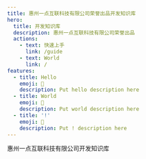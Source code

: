 ```yaml
---
title: 惠州一点互联科技有限公司荣誉出品开发知识库
hero:
  title: 开发知识库
  description: 惠州一点互联科技有限公司荣誉出品
  actions:
    - text: 快速上手
      link: /guide
    - text: World
      link: /
features:
  - title: Hello
    emoji: 💎
    description: Put hello description here
  - title: World
    emoji: 🌈
    description: Put world description here
  - title: '!'
    emoji: 🚀
    description: Put ! description here
---
```


惠州一点互联科技有限公司开发知识库
